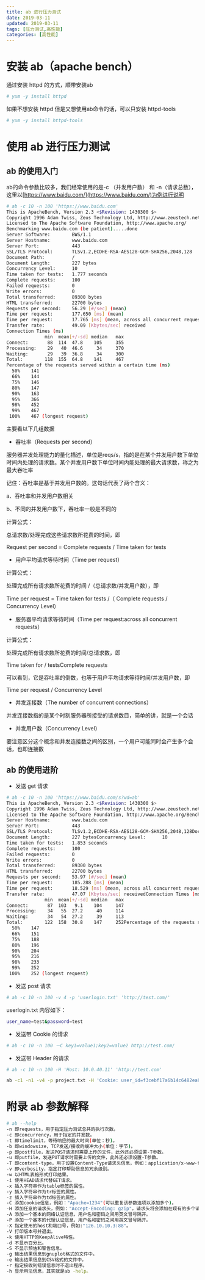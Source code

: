 ```yaml
---
title: ab 进行压力测试
date: 2019-03-11
updated: 2019-03-11
tags: [压力测试,高性能]
categories: [高性能]
---
```


# 安装 ab（apache bench）

通过安装 httpd 的方式，顺带安装ab

```bash
# yum -y install httpd
```
如果不想安装 httpd 但是又想使用ab命令的话，可以只安装 httpd-tools

```bash
# yum -y install httpd-tools
```
<!-- more -->

# 使用 ab 进行压力测试

## ab 的使用入门

ab的命令参数比较多，我们经常使用的是-c （并发用户数） 和 -n（请求总数），这里以[https://www.baidu.com/](https://www.baidu.com/)为例进行说明

```bash
# ab -c 10 -n 100 'https://www.baidu.com'
This is ApacheBench, Version 2.3 <$Revision: 1430300 $>
Copyright 1996 Adam Twiss, Zeus Technology Ltd, http://www.zeustech.net/
Licensed to The Apache Software Foundation, http://www.apache.org/
Benchmarking www.baidu.com (be patient).....done
Server Software:        BWS/1.1
Server Hostname:        www.baidu.com
Server Port:            443
SSL/TLS Protocol:       TLSv1.2,ECDHE-RSA-AES128-GCM-SHA256,2048,128
Document Path:          /
Document Length:        227 bytes
Concurrency Level:      10
Time taken for tests:   1.777 seconds
Complete requests:      100
Failed requests:        0
Write errors:           0
Total transferred:      89300 bytes
HTML transferred:       22700 bytes
Requests per second:    56.29 [#/sec] (mean)
Time per request:       177.650 [ms] (mean)
Time per request:       17.765 [ms] (mean, across all concurrent requests)
Transfer rate:          49.09 [Kbytes/sec] received
Connection Times (ms)
              min  mean[+/-sd] median   max
Connect:       88  114  47.8    105     355
Processing:    29   40  46.6     34     370
Waiting:       29   39  36.8     34     300
Total:        118  155  64.8    141     467
Percentage of the requests served within a certain time (ms)
  50%    141
  66%    144
  75%    146
  80%    147
  90%    163
  95%    366
  98%    452
  99%    467
 100%    467 (longest request)
```
主要看以下几组数据

* 吞吐率（Requests per second）

服务器并发处理能力的量化描述，单位是reqs/s，指的是在某个并发用户数下单位时间内处理的请求数。某个并发用户数下单位时间内能处理的最大请求数，称之为最大吞吐率

记住：吞吐率是基于并发用户数的。这句话代表了两个含义：

a、吞吐率和并发用户数相关

b、不同的并发用户数下，吞吐率一般是不同的

计算公式：

总请求数/处理完成这些请求数所花费的时间，即

Request per second = Complete requests / Time taken for tests

* 用户平均请求等待时间（Time per request）

计算公式：

处理完成所有请求数所花费的时间 /（总请求数/并发用户数），即

Time per request = Time taken for tests /（ Complete requests / Concurrency Level）

* 服务器平均请求等待时间（Time per request:across all concurrent requests）

计算公式：

处理完成所有请求数所花费的时间/总请求数，即

Time taken for / testsComplete requests

可以看到，它是吞吐率的倒数，也等于用户平均请求等待时间/并发用户数，即

Time per request / Concurrency Level

* 并发连接数（The number of concurrent connections）

并发连接数指的是某个时刻服务器所接受的请求数目，简单的讲，就是一个会话

* 并发用户数（Concurrency Level）

要注意区分这个概念和并发连接数之间的区别，一个用户可能同时会产生多个会话，也即连接数

## ab 的使用进阶

* 发送 get 请求
```bash
# ab -c 10 -n 100 'https://www.baidu.com/s?wd=ab'
This is ApacheBench, Version 2.3 <$Revision: 1430300 $>
Copyright 1996 Adam Twiss, Zeus Technology Ltd, http://www.zeustech.net/
Licensed to The Apache Software Foundation, http://www.apache.org/Benchmarking www.baidu.com (be patient).....doneServer Software:        BWS/1.1
Server Hostname:        www.baidu.com
Server Port:            443
SSL/TLS Protocol:       TLSv1.2,ECDHE-RSA-AES128-GCM-SHA256,2048,128Document Path:          /s?wd=ab
Document Length:        227 bytesConcurrency Level:      10
Time taken for tests:   1.853 seconds
Complete requests:      100
Failed requests:        0
Write errors:           0
Total transferred:      89300 bytes
HTML transferred:       22700 bytes
Requests per second:    53.97 [#/sec] (mean)
Time per request:       185.288 [ms] (mean)
Time per request:       18.529 [ms] (mean, across all concurrent requests)
Transfer rate:          47.07 [Kbytes/sec] receivedConnection Times (ms)
              min  mean[+/-sd] median   max
Connect:       87  103   9.1    104     147
Processing:    34   55  27.2     40     114
Waiting:       34   54  27.2     39     113
Total:        122  158  30.8    147     252Percentage of the requests served within a certain time (ms)
  50%    147
  66%    151
  75%    188
  80%    196
  90%    204
  95%    216
  98%    233
  99%    252
 100%    252 (longest request)
```
* 发送 post 请求
```bash
# ab -c 10 -n 100 -v 4 -p 'userlogin.txt' 'http://test.com/'
```
userlogin.txt 内容如下：

```bash
user_name=test&password=test
```
* 发送带 Cookie 的请求
```bash
# ab -c 10 -n 100 －C key1=value1;key2=value2 http://test.com/
```
* 发送带 Header 的请求
```bash
# ab -c 10 -n 100 -H 'Host: 10.0.40.11' 'http://test.com'
```
```bash
ab -c1 -n1 -v4 -p project.txt -H 'Cookie: user_id=f3cebf17a6b14c6482ea8b618aed715c; user_name=administrator; project_id=154c5031aa3748d7a7deada6d5fce1f6; project_name=admin; acl_type=admin; hyhive_token=AjcBLwinKbn3uIpmkNsJQxmkveiZYFL46yj_csHR9TWNwm_erc77aL3fpBi7yF2Hq-zJRDvdJ9ns_7asAYWtb1ac3oAx68UiRpKw0utk3AaCdwf3Xqr56ExbJLzdqrKfuOeVWbQjpgoSLGAElUO3JQgduVIVzysPss3KiOyCo1j6NHlcBAAAAAg' 'http://10.0.40.11/api/hyhive/vm/list'
```
# 附录 ab 参数解释

```bash
# ab --help
-n 即requests，用于指定压力测试总共的执行次数。
-c 即concurrency，用于指定的并发数。
-t 即timelimit，等待响应的最大时间(单位：秒)。
-b 即windowsize，TCP发送/接收的缓冲大小(单位：字节)。
-p 即postfile，发送POST请求时需要上传的文件，此外还必须设置-T参数。
-u 即putfile，发送PUT请求时需要上传的文件，此外还必须设置-T参数。
-T 即content-type，用于设置Content-Type请求头信息，例如：application/x-www-form-urlencoded，默认值为text/plain。
-v 即verbosity，指定打印帮助信息的冗余级别。
-w 以HTML表格形式打印结果。
-i 使用HEAD请求代替GET请求。
-x 插入字符串作为table标签的属性。
-y 插入字符串作为tr标签的属性。
-z 插入字符串作为td标签的属性。
-C 添加cookie信息，例如："Apache=1234"(可以重复该参数选项以添加多个)。
-H 添加任意的请求头，例如："Accept-Encoding: gzip"，请求头将会添加在现有的多个请求头之后(可以重复该参数选项以添加多个)。
-A 添加一个基本的网络认证信息，用户名和密码之间用英文冒号隔开。
-P 添加一个基本的代理认证信息，用户名和密码之间用英文冒号隔开。
-X 指定使用的host和端口号，例如:"126.10.10.3:88"。
-V 打印版本号并退出。
-k 使用HTTP的KeepAlive特性。
-d 不显示百分比。
-S 不显示预估和警告信息。
-g 输出结果信息到gnuplot格式的文件中。
-e 输出结果信息到CSV格式的文件中。
-r 指定接收到错误信息时不退出程序。
-h 显示用法信息，其实就是ab -help。
```
